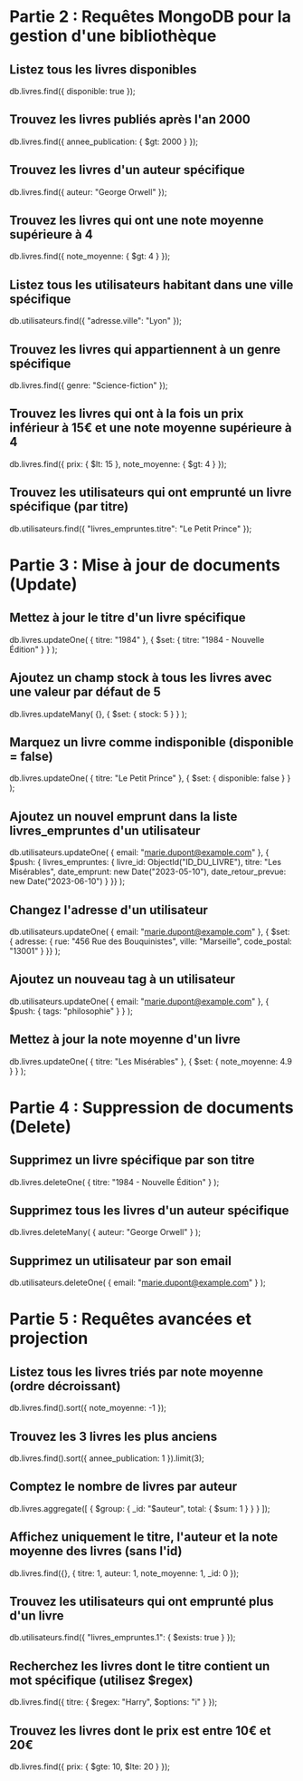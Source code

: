# Partie 2 : Requêtes MongoDB pour la gestion d'une bibliothèque

## Listez tous les livres disponibles

db.livres.find({ disponible: true });


## Trouvez les livres publiés après l'an 2000

db.livres.find({ annee_publication: { $gt: 2000 } });

## Trouvez les livres d'un auteur spécifique

db.livres.find({ auteur: "George Orwell" });


## Trouvez les livres qui ont une note moyenne supérieure à 4

db.livres.find({ note_moyenne: { $gt: 4 } });

## Listez tous les utilisateurs habitant dans une ville spécifique

db.utilisateurs.find({ "adresse.ville": "Lyon" });


## Trouvez les livres qui appartiennent à un genre spécifique

db.livres.find({ genre: "Science-fiction" });


## Trouvez les livres qui ont à la fois un prix inférieur à 15€ et une note moyenne supérieure à 4

db.livres.find({
  prix: { $lt: 15 },
  note_moyenne: { $gt: 4 }
});


## Trouvez les utilisateurs qui ont emprunté un livre spécifique (par titre)

db.utilisateurs.find({ "livres_empruntes.titre": "Le Petit Prince" });


# Partie 3 : Mise à jour de documents (Update)

## Mettez à jour le titre d'un livre spécifique

db.livres.updateOne(
  { titre: "1984" },
  { $set: { titre: "1984 - Nouvelle Édition" } }
);


## Ajoutez un champ stock à tous les livres avec une valeur par défaut de 5

db.livres.updateMany(
  {},
  { $set: { stock: 5 } }
);


## Marquez un livre comme indisponible (disponible = false)

db.livres.updateOne(
  { titre: "Le Petit Prince" },
  { $set: { disponible: false } }
);


## Ajoutez un nouvel emprunt dans la liste livres_empruntes d'un utilisateur

db.utilisateurs.updateOne(
  { email: "marie.dupont@example.com" },
  { $push: { livres_empruntes: {
      livre_id: ObjectId("ID_DU_LIVRE"),
      titre: "Les Misérables",
      date_emprunt: new Date("2023-05-10"),
      date_retour_prevue: new Date("2023-06-10")
    }
  }}
);


## Changez l'adresse d'un utilisateur

db.utilisateurs.updateOne(
  { email: "marie.dupont@example.com" },
  { $set: { adresse: {
      rue: "456 Rue des Bouquinistes",
      ville: "Marseille",
      code_postal: "13001"
    }
  }}
);

## Ajoutez un nouveau tag à un utilisateur

db.utilisateurs.updateOne(
  { email: "marie.dupont@example.com" },
  { $push: { tags: "philosophie" } }
);


## Mettez à jour la note moyenne d'un livre

db.livres.updateOne(
  { titre: "Les Misérables" },
  { $set: { note_moyenne: 4.9 } }
);


# Partie 4 : Suppression de documents (Delete)

## Supprimez un livre spécifique par son titre

db.livres.deleteOne(
  { titre: "1984 - Nouvelle Édition" }
);


## Supprimez tous les livres d'un auteur spécifique

db.livres.deleteMany(
  { auteur: "George Orwell" }
);


## Supprimez un utilisateur par son email

db.utilisateurs.deleteOne(
  { email: "marie.dupont@example.com" }
);


# Partie 5 : Requêtes avancées et projection

## Listez tous les livres triés par note moyenne (ordre décroissant)

db.livres.find().sort({ note_moyenne: -1 });


## Trouvez les 3 livres les plus anciens

db.livres.find().sort({ annee_publication: 1 }).limit(3);


## Comptez le nombre de livres par auteur

db.livres.aggregate([
  { $group: { _id: "$auteur", total: { $sum: 1 } } }
]);


## Affichez uniquement le titre, l'auteur et la note moyenne des livres (sans l'id)

db.livres.find({}, { titre: 1, auteur: 1, note_moyenne: 1, _id: 0 });


## Trouvez les utilisateurs qui ont emprunté plus d'un livre

db.utilisateurs.find({ "livres_empruntes.1": { $exists: true } });


## Recherchez les livres dont le titre contient un mot spécifique (utilisez $regex)

db.livres.find({ titre: { $regex: "Harry", $options: "i" } });


## Trouvez les livres dont le prix est entre 10€ et 20€

db.livres.find({ prix: { $gte: 10, $lte: 20 } });
